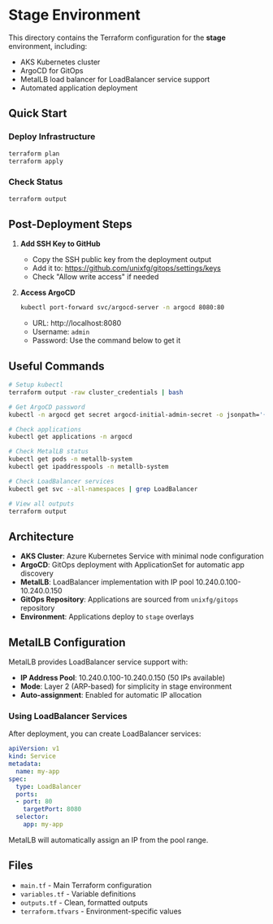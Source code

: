 # Stage Environment

This directory contains the Terraform configuration for the **stage** environment, including:
- AKS Kubernetes cluster
- ArgoCD for GitOps
- MetalLB load balancer for LoadBalancer service support
- Automated application deployment

## Quick Start

### Deploy Infrastructure
```bash
terraform plan
terraform apply
```

### Check Status
```bash
terraform output
```

## Post-Deployment Steps

1. **Add SSH Key to GitHub**
   - Copy the SSH public key from the deployment output
   - Add it to: https://github.com/unixfg/gitops/settings/keys
   - Check "Allow write access" if needed

2. **Access ArgoCD**
   ```bash
   kubectl port-forward svc/argocd-server -n argocd 8080:80
   ```
   - URL: http://localhost:8080
   - Username: `admin`
   - Password: Use the command below to get it

## Useful Commands

```bash
# Setup kubectl
terraform output -raw cluster_credentials | bash

# Get ArgoCD password
kubectl -n argocd get secret argocd-initial-admin-secret -o jsonpath='{.data.password}' | base64 -d

# Check applications
kubectl get applications -n argocd

# Check MetalLB status
kubectl get pods -n metallb-system
kubectl get ipaddresspools -n metallb-system

# Check LoadBalancer services
kubectl get svc --all-namespaces | grep LoadBalancer

# View all outputs
terraform output
```

## Architecture

- **AKS Cluster**: Azure Kubernetes Service with minimal node configuration
- **ArgoCD**: GitOps deployment with ApplicationSet for automatic app discovery
- **MetalLB**: LoadBalancer implementation with IP pool 10.240.0.100-10.240.0.150
- **GitOps Repository**: Applications are sourced from `unixfg/gitops` repository
- **Environment**: Applications deploy to `stage` overlays

## MetalLB Configuration

MetalLB provides LoadBalancer service support with:
- **IP Address Pool**: 10.240.0.100-10.240.0.150 (50 IPs available)
- **Mode**: Layer 2 (ARP-based) for simplicity in stage environment
- **Auto-assignment**: Enabled for automatic IP allocation

### Using LoadBalancer Services

After deployment, you can create LoadBalancer services:

```yaml
apiVersion: v1
kind: Service
metadata:
  name: my-app
spec:
  type: LoadBalancer
  ports:
  - port: 80
    targetPort: 8080
  selector:
    app: my-app
```

MetalLB will automatically assign an IP from the pool range.

## Files

- `main.tf` - Main Terraform configuration
- `variables.tf` - Variable definitions
- `outputs.tf` - Clean, formatted outputs
- `terraform.tfvars` - Environment-specific values
